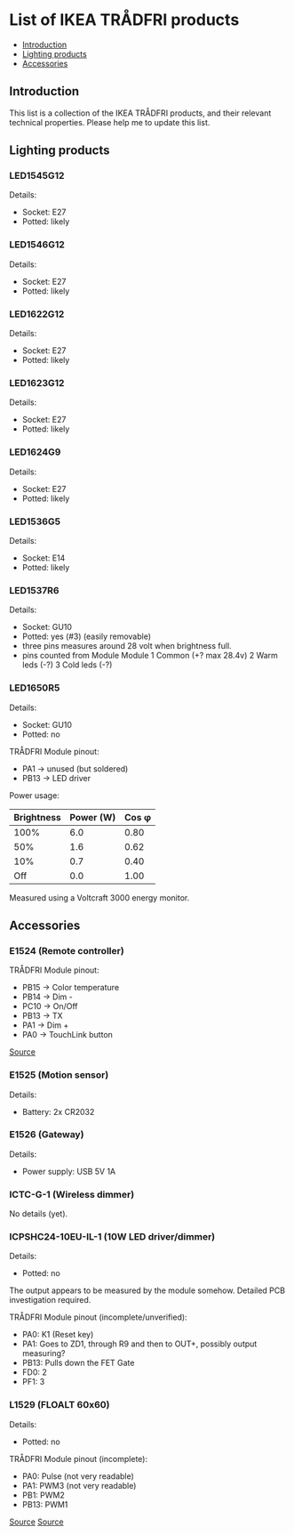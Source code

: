 # List of IKEA TRÅDFRI products

* [Introduction](#introduction)
* [Lighting products](#lighting-products)
* [Accessories](#accessories)

## Introduction
This list is a collection of the IKEA TRÅDFRI products, and their relevant technical properties. Please help me to update this list.

## Lighting products

### LED1545G12

Details:

* Socket: E27
* Potted: likely

### LED1546G12

Details:

* Socket: E27
* Potted: likely

### LED1622G12

Details:

* Socket: E27
* Potted: likely

### LED1623G12

Details:

* Socket: E27
* Potted: likely

### LED1624G9

Details:

* Socket: E27
* Potted: likely

### LED1536G5

Details:

* Socket: E14
* Potted: likely

### LED1537R6

Details:

* Socket: GU10
* Potted: yes (#3) (easily removable)
* three pins measures around 28 volt when brightness full.
* pins counted from Module
Module
 1   Common (+? max 28.4v)
 2   Warm leds (-?)
 3   Cold leds (-?)

  

### LED1650R5

Details:

* Socket: GU10
* Potted: no

TRÅDFRI Module pinout:

* PA1 -> unused (but soldered)
* PB13 -> LED driver

Power usage:

| Brightness | Power (W) | Cos φ |
|------------|-----------|-------|
| 100%       | 6.0       | 0.80  |
| 50%        | 1.6       | 0.62  |
| 10%        | 0.7       | 0.40  |
| Off        | 0.0       | 1.00  |

Measured using a Voltcraft 3000 energy monitor.

## Accessories

### E1524 (Remote controller)

TRÅDFRI Module pinout:

* PB15 -> Color temperature
* PB14 -> Dim -
* PC10 -> On/Off
* PB13 -> TX
* PA1 -> Dim +
* PA0 -> TouchLink button

[Source](https://www.heise.de/make/artikel/Ikea-Tradfri-Anleitung-fuer-ein-ESP8266-Lampen-Gateway-3598411.html)

### E1525 (Motion sensor)

Details:

* Battery: 2x CR2032

### E1526 (Gateway)

Details:

* Power supply: USB 5V 1A

### ICTC-G-1 (Wireless dimmer)

No details (yet).

### ICPSHC24-10EU-IL-1 (10W LED driver/dimmer)

Details:

* Potted: no

The output appears to be measured by the module somehow.
Detailed PCB investigation required.

TRÅDFRI Module pinout (incomplete/unverified):

* PA0: K1 (Reset key)
* PA1: Goes to ZD1, through R9 and then to OUT+, possibly output measuring?
* PB13: Pulls down the FET Gate
* FD0: 2
* PF1: 3

### L1529 (FLOALT 60x60)

Details:

* Potted: no

TRÅDFRI Module pinout (incomplete):

* PA0: Pulse (not very readable)
* PA1: PWM3 (not very readable)
* PB1: PWM2
* PB13: PWM1

[Source](https://tweakers.net/nieuws/135893/ikea-komt-met-leddriver-om-geintegreerde-verlichting-slim-te-maken.html)
[Source](https://imgur.com/gallery/bDTRQ)
